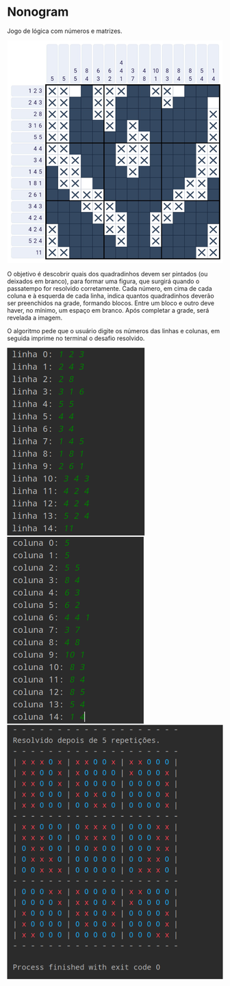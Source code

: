 # Nonogram

Jogo de lógica com números e matrizes.

![imagem do jogo](https://github.com/dario-bandeira/Nonogram/blob/master/img/jogo-final2.png)

O objetivo é descobrir quais dos quadradinhos devem ser pintados (ou deixados em branco), para formar uma figura, que surgirá quando o passatempo for resolvido corretamente. Cada número, em cima de cada coluna e à esquerda de cada linha, indica quantos quadradinhos deverão ser preenchidos na grade, formando blocos. Entre um bloco e outro deve haver, no mínimo, um espaço em branco. Após completar a grade, será revelada a imagem. 

O algoritmo pede que o usuário digite os números das linhas e colunas, em seguida imprime no terminal o desafio resolvido. 

![nonogram linhas](https://github.com/dario-bandeira/Nonogram/blob/master/img/nonogram-linhas.png)
![nonogram colunas](https://github.com/dario-bandeira/Nonogram/blob/master/img/nonogram-colunas.png)
![nonogram resolvido](https://github.com/dario-bandeira/Nonogram/blob/master/img/nonogram-resolvido.png)
